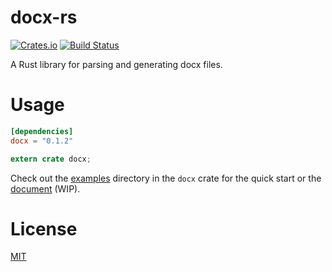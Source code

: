 # docx-rs

[![Crates.io](https://img.shields.io/crates/v/docx.svg)](https://crates.io/crates/docx)
[![Build Status](https://travis-ci.org/PoiScript/docx-rs.svg?branch=master)](https://travis-ci.org/PoiScript/docx-rs)

A Rust library for parsing and generating docx files.

# Usage

```toml
[dependencies]
docx = "0.1.2"
```

```rust
extern crate docx;
```

Check out the [examples](https://github.com/PoiScript/docx-rs/tree/master/docx/examples) directory in the `docx` crate for the quick start or the [document](https://docs.rs/docx/) (WIP).

# License

[MIT](https://github.com/PoiScript/docx-rs/blob/master/LICENSE)
